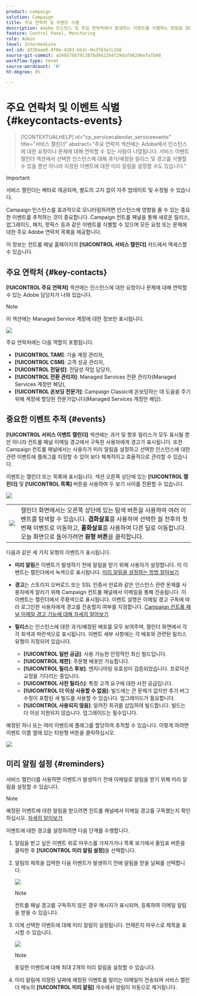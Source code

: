 ```yaml
---
product: campaign
solution: Campaign
title: 주요 연락처 및 이벤트 식별
description: Adobe 인스턴스 및 주요 연락처에서 발생하는 이벤트를 식별하는 방법을 알아봅니다.
feature: Control Panel, Monitoring
role: Admin
level: Intermediate
exl-id: d230aae6-4f0e-4201-bb3c-0e3f83a7c1b8
source-git-commit: a3485766791387bd9422b4f29daf86296efafb98
workflow-type: tm+mt
source-wordcount: '0'
ht-degree: 0%

---
```


# 주요 연락처 및 이벤트 식별 {#keycontacts-events}

>[!CONTEXTUALHELP]
>id="cp_servicecalendar_serviceevents"
>title="서비스 캘린더"
>abstract="주요 연락처 섹션에는 Adobe에서 인스턴스에 대한 요청이나 문제에 대해 연락할 수 있는 사람이 나열됩니다. 서비스 이벤트 캘린더 섹션에서 선택한 인스턴스에 대해 과거/예정된 릴리스 및 경고를 식별할 수 있을 뿐만 아니라 지정된 이벤트에 대한 미리 알림을 설정할 수도 있습니다."

>[!IMPORTANT]
>
>서비스 캘린더는 베타로 제공되며, 별도의 고지 없이 자주 업데이트 및 수정될 수 있습니다.

Campaign 인스턴스를 효과적으로 모니터링하려면 인스턴스에 영향을 줄 수 있는 중요한 이벤트를 추적하는 것이 중요합니다. Campaign 컨트롤 패널을 통해 새로운 릴리스, 업그레이드, 패치, 핫픽스 등과 같은 이벤트를 식별할 수 있으며 모든 요청 또는 문제에 대한 주요 Adobe 연락처 목록을 제공합니다.

이 정보는 컨트롤 패널 홈페이지의 **[!UICONTROL 서비스 캘린더]** 카드에서 액세스할 수 있습니다.

## 주요 연락처 {#key-contacts}

**[!UICONTROL 주요 연락처]** 섹션에는 인스턴스에 대한 요청이나 문제에 대해 연락할 수 있는 Adobe 담당자가 나와 있습니다.

>[!NOTE]
>
>이 섹션에는 Managed Service 계정에 대한 정보만 표시됩니다.

![](assets/service-events-contacts.png)

주요 연락처에는 다음 역할이 포함됩니다.

* **[!UICONTROL TAM]**: 기술 계정 관리자,
* **[!UICONTROL CSM]**: 고객 성공 관리자,
* **[!UICONTROL 전달성]**: 전달성 작업 담당자,
* **[!UICONTROL 전환 관리자]**: Managed Services 전환 관리자(Managed Services 계정만 해당),
* **[!UICONTROL 온보딩 전문가]**: Campaign Classic에 온보딩하는 데 도움을 주기 위해 계정에 할당된 전문가입니다(Managed Services 계정만 해당).

## 중요한 이벤트 추적 {#events}

**[!UICONTROL 서비스 이벤트 캘린더]** 섹션에는 과거 및 향후 릴리스가 모두 표시될 뿐만 아니라 컨트롤 패널 이메일 경고에서 구독한 사용자에게 경고가 표시됩니다. 또한 Campaign 컨트롤 패널에서는 사용자가 미리 알림을 설정하고 선택한 인스턴스에 대한 관련 이벤트에 플래그를 지정할 수 있어 보다 체계적이고 효율적으로 관리할 수 있습니다.

이벤트는 캘린더 또는 목록에 표시됩니다. 섹션 오른쪽 상단에 있는 **[!UICONTROL 캘린더]** 및 **[!UICONTROL 목록]** 버튼을 사용하여 두 보기 사이를 전환할 수 있습니다.

![](assets/service-events-calendar.png)

<table><tr style="border: 0;">
<td><img src="assets/do-not-localize/nav-buttons.png">
</td><td>캘린더 화면에서는 오른쪽 상단에 있는 탐색 버튼을 사용하여 여러 이벤트를 탐색할 수 있습니다. <b>겹화살표</b>를 사용하여 선택한 월 전후의 첫 번째 이벤트로 이동하고, <b>홑화살표</b>를 사용하여 다른 달로 이동합니다. 오늘 화면으로 돌아가려면 <b>원형 버튼</b>을 클릭합니다.</td>
</tr></table>

다음과 같은 세 가지 유형의 이벤트가 표시됩니다.

* **미리 알림**&#x200B;은 이벤트가 발생하기 전에 알림을 받기 위해 사용자가 설정합니다. 이 이벤트는 캘린더에서 녹색으로 표시됩니다. [미리 알림을 설정하는 방법 알아보기](#reminders)
* **경고**&#x200B;는 스토리지 오버로드 또는 SSL 인증서 만료와 같은 인스턴스 관련 문제를 사용자에게 알리기 위해 Campaign 컨트롤 패널에서 이메일을 통해 전송됩니다. 이 이벤트는 캘린더에서 주황색으로 표시됩니다. 이벤트 설명은 이메일 경고 구독에 따라 로그인한 사용자에게 경고를 전송할지 여부를 지정합니다. [Campaign 컨트롤 패널 이메일 경고 기능에 대해 자세히 알아보기](../performance-monitoring/using/email-alerting.md)

* **릴리스**&#x200B;는 인스턴스에 대한 과거/예정된 배포를 모두 보여주며, 캘린더 화면에서 각각 회색과 파란색으로 표시됩니다. 이벤트 세부 사항에는 각 배포와 관련된 릴리스 유형이 지정되어 있습니다.

   * **[!UICONTROL 일반 공급]**: 사용 가능한 안정적인 최신 빌드입니다.
   * **[!UICONTROL 제한]**: 주문형 배포만 가능합니다.
   * **[!UICONTROL 릴리스 후보]**: 엔지니어링 유효성이 검증되었습니다. 프로덕션 교정을 기다리는 중입니다.
   * **[!UICONTROL 사전 릴리스]**: 특정 고객 요구에 대한 사전 공급입니다.
   * **[!UICONTROL 더 이상 사용할 수 없음]**: 빌드에는 큰 문제가 없지만 추가 버그 수정이 포함된 새 빌드를 사용할 수 있습니다. 업그레이드가 필요합니다.
   * **[!UICONTROL 사용되지 않음]**: 알려진 회귀를 삽입하여 빌드합니다. 빌드는 더 이상 지원되지 않습니다. 업그레이드는 필수입니다.

예정된 하나 또는 여러 이벤트에 플래그를 할당하여 추적할 수 있습니다. 이렇게 하려면 이벤트 이름 옆에 있는 타원형 버튼을 클릭하십시오.

![](assets/service-events-flag.png)

## 미리 알림 설정 {#reminders}

서비스 캘린더를 사용하면 이벤트가 발생하기 전에 이메일로 알림을 받기 위해 미리 알림을 설정할 수 있습니다.

>[!NOTE]
>
>예정된 이벤트에 대한 알림을 받으려면 컨트롤 패널에서 이메일 경고를 구독했는지 확인하십시오. [자세히 알아보기](../performance-monitoring/using/email-alerting.md)

이벤트에 대한 경고를 설정하려면 다음 단계를 수행합니다.

1. 알림을 받고 싶은 이벤트 위로 마우스를 가져가거나 목록 보기에서 줄임표 버튼을 클릭한 후 **[!UICONTROL 미리 알림 설정]**&#x200B;을 선택합니다.

1. 알림의 제목을 입력한 다음 이벤트가 발생하기 전에 알림을 받을 날짜를 선택합니다.

   ![](assets/service-events-set-reminder.png)

   >[!NOTE]
   >
   >컨트롤 패널 경고를 구독하지 않은 경우 메시지가 표시되며, 등록하여 이메일 알림을 받을 수 있습니다.

1. 이제 선택한 이벤트에 대해 미리 알림이 설정됩니다. 언제든지 마우스로 제목을 표시할 수 있습니다.

   ![](assets/service-events-reminder.png)

   >[!NOTE]
   >
   >동일한 이벤트에 대해 최대 2개의 미리 알림을 설정할 수 있습니다.

1. 미리 알림에 지정된 날짜에 예정된 이벤트를 알리는 이메일이 전송되며 서비스 캘린더 메뉴의 **[!UICONTROL 미리 알림]** 개수에서 알림이 자동으로 제거됩니다.
